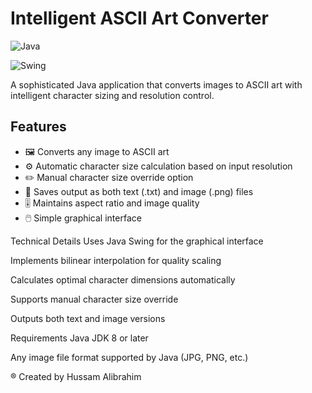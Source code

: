 # Intelligent ASCII Art Converter

![Java](https://img.shields.io/badge/Java-ED8B00?style=for-the-badge&logo=openjdk&logoColor=white)

![Swing](https://img.shields.io/badge/GUI-Java_Swing-007396)

A sophisticated Java application that converts images to ASCII art with intelligent character sizing and resolution control.

## Features

- 🖼️ Converts any image to ASCII art
- ⚙️ Automatic character size calculation based on input resolution
- ✏️ Manual character size override option
- 💾 Saves output as both text (.txt) and image (.png) files
- 🎚️ Maintains aspect ratio and image quality
- 🖱️ Simple graphical interface

Technical Details
Uses Java Swing for the graphical interface

Implements bilinear interpolation for quality scaling

Calculates optimal character dimensions automatically

Supports manual character size override

Outputs both text and image versions

Requirements
Java JDK 8 or later

Any image file format supported by Java (JPG, PNG, etc.)

® Created by Hussam Alibrahim
